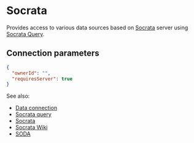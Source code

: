 <!-- TITLE: Socrata -->
<!-- SUBTITLE: -->

# Socrata

Provides access to various data sources based on [Socrata](https://www.tylertech.com/products/socrata) 
server using [Socrata Query](../edit-socrata-query.md). 

## Connection parameters

```json
{
  "ownerId": "",
  "requiresServer": true
}
```

See also:

  * [Data connection](../data-connection.md)
  * [Socrata query](../edit-socrata-query.md)
  * [Socrata](https://www.tylertech.com/products/socrata)
  * [Socrata Wiki](https://en.wikipedia.org/wiki/Socrata)
  * [SODA](https://dev.socrata.com/)
